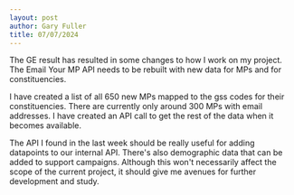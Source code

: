 ```yaml
---
layout: post
author: Gary Fuller
title: 07/07/2024
---
```


The GE result has resulted in some changes to how I work on my project. The Email Your MP API needs to be rebuilt with new data for MPs and for constituencies. 

I have created a list of all 650 new MPs mapped to the gss codes for their constituencies. There are currently only around 300 MPs with email addresses. I have created an API call to get the rest of the data when it becomes available.

The API I found in the last week should be really useful for adding datapoints to our internal API. There's also demographic data that can be added to support campaigns. Although this won't necessarily affect the scope of the current project, it should give me avenues for further development and study.

